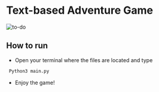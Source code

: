 # Text-based Adventure Game
![to-do](https://cdn.discordapp.com/attachments/981070079624097882/1084085379042385990/Screenshot_2566-03-11_at_23.07.56.png)


 ## How to run

 - Open your terminal where the files are located and type
 ```bash
  Python3 main.py
```
- Enjoy the game!





 

 

